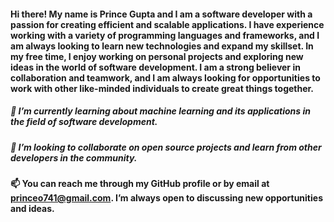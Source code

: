 #### Hi there! My name is Prince Gupta and I am a software developer with a passion for creating efficient and scalable applications. I have experience working with a variety of programming languages and frameworks, and I am always looking to learn new technologies and expand my skillset. In my free time, I enjoy working on personal projects and exploring new ideas in the world of software development. I am a strong believer in collaboration and teamwork, and I am always looking for opportunities to work with other like-minded individuals to create great things together.

##### 🌱 I’m currently learning about machine learning and its applications in the field of software development.
##### 💞️ I’m looking to collaborate on open source projects and learn from other developers in the community.
#### 📫 You can reach me through my GitHub profile or by email at princeo741@gmail.com. I’m always open to discussing new opportunities and ideas.

<!---
princeo741/princeo741 is a ✨ special ✨ repository because its `README.md` (this file) appears on your GitHub profile.
You can click the Preview link to take a look at your changes.
--->
